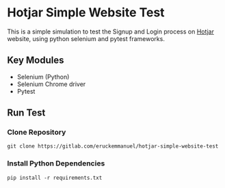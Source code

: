 # Hotjar Simple Website Test
This is a simple simulation to test the Signup and Login process
on [Hotjar](https://hotjar.com) website, using python selenium and pytest
frameworks.

## Key Modules
* Selenium (Python)
* Selenium Chrome driver
* Pytest

## Run Test

### Clone Repository
```
git clone https://gitlab.com/eruckemmanuel/hotjar-simple-website-test
```

### Install Python Dependencies
```
pip install -r requirements.txt
```